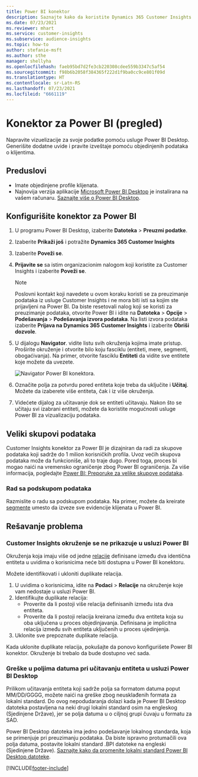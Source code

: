 ```yaml
---
title: Power BI konektor
description: Saznajte kako da koristite Dynamics 365 Customer Insights konektor u usluzi Power BI.
ms.date: 07/23/2021
ms.reviewer: mhart
ms.service: customer-insights
ms.subservice: audience-insights
ms.topic: how-to
author: stefanie-msft
ms.author: sthe
manager: shellyha
ms.openlocfilehash: faeb95bd7d2fe3cb220308cdee559b3347c5af54
ms.sourcegitcommit: f98b6b2058f384365f222d1f9ba0cc9ce801f09d
ms.translationtype: HT
ms.contentlocale: sr-Latn-RS
ms.lasthandoff: 07/23/2021
ms.locfileid: "6661119"
---
```

# <a name="connector-for-power-bi-preview"></a>Konektor za Power BI (pregled)

Napravite vizuelizacije za svoje podatke pomoću usluge Power BI Desktop. Generišite dodatne uvide i pravite izveštaje pomoću objedinjenih podataka o klijentima.

## <a name="prerequisites"></a>Preduslovi

- Imate objedinjene profile klijenata.
- Najnovija verzija aplikacije [Microsoft Power BI Desktop](https://powerbi.microsoft.com/desktop/) je instalirana na vašem računaru. [Saznajte više o Power BI Desktop](/power-bi/desktop-what-is-desktop).

## <a name="configure-the-connector-for-power-bi"></a>Konfigurišite konektor za Power BI

1. U programu Power BI Desktop, izaberite **Datoteka** > **Preuzmi podatke**.

1. Izaberite **Prikaži još** i potražite **Dynamics 365 Customer Insights**

1. Izaberite **Poveži se**.

1. **Prijavite se** sa istim organizacionim nalogom koji koristite za Customer Insights i izaberite **Poveži se**.
   > [!NOTE]
   > Poslovni kontakt koji navedete u ovom koraku koristi se za preuzimanje podataka iz usluge Customer Insights i ne mora biti isti sa kojim ste prijavljeni na Power BI. Da biste resetovali nalog koji se koristi za preuzimanje podataka, otvorite Power BI i idite na **Datoteka** > **Opcije** > **Podešavanja** > **Podešavanja izvora podataka**. Na listi izvora podataka izaberite **Prijava na Dynamics 365 Customer Insights** i izaberite **Obriši dozvole**.  

1. U dijalogu **Navigator**. vidite listu svih okruženja kojima imate pristup. Proširite okruženje i otvorite bilo koju fasciklu (entiteti, mere, segmenti, obogaćivanja). Na primer, otvorite fasciklu **Entiteti** da vidite sve entitete koje možete da uvezete.

   ![Navigator Power BI konektora.](media/power-bi-navigator.png "Navigator Power BI konektora")

1. Označite polja za potvrdu pored entiteta koje treba da uključite i **Učitaj**. Možete da izaberete više entiteta, čak i iz više okruženja.

1. Videćete dijalog za učitavanje dok se entiteti učitavaju. Nakon što se učitaju svi izabrani entiteti, možete da koristite mogućnosti usluge Power BI za vizualizaciju podataka.

## <a name="large-data-sets"></a>Veliki skupovi podataka

Customer Insights konektor za Power BI je dizajniran da radi za skupove podataka koji sadrže do 1 milion korisničkih profila. Uvoz većih skupova podataka može da funkcioniše, ali to traje dugo. Pored toga, proces bi mogao naići na vremensko ograničenje zbog Power BI ograničenja. Za više informacija, pogledajte [Power BI: Preporuke za velike skupove podataka](/power-bi/admin/service-premium-what-is#large-datasets). 

### <a name="work-with-a-subset-of-data"></a>Rad sa podskupom podataka

Razmislite o radu sa podskupom podataka. Na primer, možete da kreirate[ segmente](segments.md) umesto da izveze sve evidencije klijenata u Power BI.

## <a name="troubleshooting"></a>Rešavanje problema

### <a name="customer-insights-environment-doesnt-show-in-power-bi"></a>Customer Insights okruženje se ne prikazuje u usluzi Power BI

Okruženja koja imaju više od jedne [relacije](relationships.md) definisane između dva identična entiteta u uvidima o korisnicima neće biti dostupna u Power BI konektoru.

Možete identifikovati i ukloniti duplikate relacija.

1. U uvidima o korisnicima, idite na **Podaci** > **Relacije** na okruženje koje vam nedostaje u usluzi Power BI.
2. Identifikujte duplikate relacija:
   - Proverite da li postoji više relacija definisanih između ista dva entiteta.
   - Proverite da li postoji relacija kreirana između dva entiteta koja su oba uključena u proces objedinjavanja. Definisana je implicitna relacija između svih entiteta uključenih u proces ujedinjenja.
3. Uklonite sve prepoznate duplikate relacija.

Kada uklonite duplikate relacija, pokušajte da ponovo konfigurišete Power BI konektor. Okruženje bi trebalo da bude dostupno već sada.

### <a name="errors-on-date-fields-when-loading-entities-in-power-bi-desktop"></a>Greške u poljima datuma pri učitavanju entiteta u usluzi Power BI Desktop

Prilikom učitavanja entiteta koji sadrže polja sa formatom datuma poput MM/DD/GGGG, možete naići na greške zbog neusklađenih formata za lokalni standard. Do ovog nepodudaranja dolazi kada je Power BI Desktop datoteka postavljena na neki drugi lokalni standard osim na engleskog (Sjedinjene Države), jer se polja datuma u o ciljnoj grupi čuvaju u formatu za SAD.

Power BI Desktop datoteka ima jedno podešavanje lokalnog standarda, koja se primenjuje pri preuzimanju podataka. Da biste ispravno protumačili ova polja datuma, postavite lokalni standard .BPI datoteke na engleski (Sjedinjene Države). [Saznajte kako da promenite lokalni standard Power BI Desktop datoteke](/power-bi/fundamentals/supported-languages-countries-regions.md#choose-the-locale-for-importing-data-into-power-bi-desktop).

[!INCLUDE[footer-include](../includes/footer-banner.md)]
